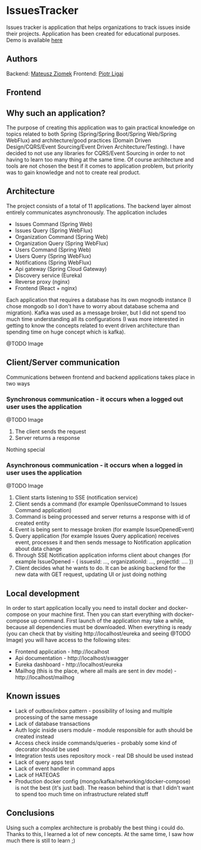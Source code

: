 # IssuesTracker

Issues tracker is application that helps organizations to track issues inside their projects. Application has been created for educational purposes. Demo is available [here](https://issuestracker.mateuszziomek.com)

## Authors

Backend: [Mateusz Ziomek](https://github.com/hommat)
Frontend: [Piotr Ligaj](https://github.com/ptrlgj)

## Frontend

## Why such an application?

The purpose of creating this application was to gain practical knowledge on topics related to both Spring (Spring/Spring Boot/Spring Web/Spring WebFlux) and architecture/good practices (Domain Driven Design/CQRS/Event Sourcing/Event Driven Architecture/Testing). I have decided to not use any libraries for CQRS/Event Sourcing in order to not having to learn too many thing at the same time. Of course architecture and tools are not chosen the best if it comes to application problem, but priority was to gain knowledge and not to create real product.

## Architecture

The project consists of a total of 11 applications. The backend layer almost entirely communicates asynchronously. The application includes

- Issues Command (Spring Web)
- Issues Query (Spring WebFlux)
- Organization Command (Spring Web)
- Organization Query (Spring WebFlux)
- Users Command (Spring Web)
- Users Query (Spring WebFlux)
- Notifications (Spring WebFlux)
- Api gateway (Spring Cloud Gateway)
- Discovery service (Eureka)
- Reverse proxy (nginx)
- Frontend (React + nginx)

Each application that requires a database has its own mognodb instance (I chose mongodb so I don't have to worry about database schema and migration). Kafka was used as a message broker, but I did not spend too much time understanding all its configurations (I was more interested in getting to know the concepts related to event driven architecture than spending time on huge concept which is kafka).

@TODO Image

## Client/Server communication

Communications between frontend and backend applications takes place in two ways

### Synchronous communication - it occurs when a logged out user uses the application

@TODO Image

1. The client sends the request
2. Server returns a response

Nothing special

### Asynchronous communication - it occurs when a logged in user uses the application

@TODO Image

1. Client starts listening to SSE (notification service)
2. Client sends a command (for example OpenIssueCommand to Issues Command application)
3. Command is being processed and server returns a response with id of created entity
4. Event is being sent to message broken (for example IssueOpenedEvent)
5. Query application (for example Issues Query application) receives event, processes it and then sends message to Notification application about data change 
6. Through SSE Notification application informs client about changes (for example IssueOpened - { issuesId: ..., organizationId: ..., projectId: .... })
7. Client decides what he wants to do. It can be asking backend for the new data with GET request, updating UI or just doing nothing

## Local development

In order to start application locally you need to install docker and docker-compose on your machine first. Then you can start everything with docker-compose up command. First launch of the application may take a while, because all dependencies must be downloaded. When everything is ready (you can check that by visiting http://localhost/eureka and seeing @TODO Image) you will have access to the following sites:

- Frontend application - http://localhost
- Api documentation - http://localhost/swagger
- Eureka dashboard - http://localhost/eureka
- Mailhog (this is the place, where all mails are sent in dev mode) - http://localhost/mailhog

## Known issues

- Lack of outbox/inbox pattern - possibility of losing and multiple processing of the same message
- Lack of database transactions
- Auth logic inside users module - module responsible for auth should be created instead
- Access check inside commands/queries - probably some kind of decorator should be used
- Integration tests uses repository mock - real DB should be used instead
- Lack of query apps test
- Lack of event handler in command apps
- Lack of HATEOAS
- Production docker config (mongo/kafka/networking/docker-compose) is not the best (it's just bad). The reason behind that is that I didn't want to spend too much time on infrastructure related stuff

## Conclusions

Using such a complex architecture is probably the best thing i could do. Thanks to this, I learned a lot of new concepts. At the same time, I saw how much there is still to learn ;)
